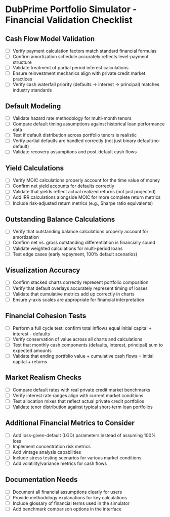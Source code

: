 # DubPrime Portfolio Simulator - Financial Validation Checklist

## Cash Flow Model Validation

- [ ] Verify payment calculation factors match standard financial formulas
- [ ] Confirm amortization schedule accurately reflects level-payment structure
- [ ] Validate treatment of partial period interest calculations
- [ ] Ensure reinvestment mechanics align with private credit market practices
- [ ] Verify cash waterfall priority (defaults → interest → principal) matches industry standards

## Default Modeling

- [ ] Validate hazard rate methodology for multi-month tenors
- [ ] Compare default timing assumptions against historical loan performance data
- [ ] Test if default distribution across portfolio tenors is realistic
- [ ] Verify partial defaults are handled correctly (not just binary default/no-default)
- [ ] Validate recovery assumptions and post-default cash flows

## Yield Calculations

- [ ] Verify MOIC calculations properly account for the time value of money
- [ ] Confirm net yield accounts for defaults correctly
- [ ] Validate that yields reflect actual realized returns (not just projected)
- [ ] Add IRR calculations alongside MOIC for more complete return metrics
- [ ] Include risk-adjusted return metrics (e.g., Sharpe ratio equivalents)

## Outstanding Balance Calculations

- [ ] Verify that outstanding balance calculations properly account for amortization
- [ ] Confirm net vs. gross outstanding differentiation is financially sound
- [ ] Validate weighted calculations for multi-period loans
- [ ] Test edge cases (early repayment, 100% default scenarios)

## Visualization Accuracy

- [ ] Confirm stacked charts correctly represent portfolio composition
- [ ] Verify that default overlays accurately represent timing of losses
- [ ] Validate that cumulative metrics add up correctly in charts
- [ ] Ensure y-axis scales are appropriate for financial interpretation

## Financial Cohesion Tests

- [ ] Perform a full cycle test: confirm total inflows equal initial capital + interest - defaults
- [ ] Verify conservation of value across all charts and calculations
- [ ] Test that monthly cash components (defaults, interest, principal) sum to expected amounts
- [ ] Validate that ending portfolio value + cumulative cash flows = initial capital + returns

## Market Realism Checks

- [ ] Compare default rates with real private credit market benchmarks
- [ ] Verify interest rate ranges align with current market conditions
- [ ] Test allocation mixes that reflect actual private credit portfolios
- [ ] Validate tenor distribution against typical short-term loan portfolios

## Additional Financial Metrics to Consider

- [ ] Add loss-given-default (LGD) parameters instead of assuming 100% loss
- [ ] Implement concentration risk metrics
- [ ] Add vintage analysis capabilities
- [ ] Include stress testing scenarios for various market conditions
- [ ] Add volatility/variance metrics for cash flows

## Documentation Needs

- [ ] Document all financial assumptions clearly for users
- [ ] Provide methodology explanations for key calculations
- [ ] Include glossary of financial terms used in the simulator
- [ ] Add benchmark comparison options in the interface 